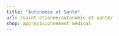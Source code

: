 ```yaml
---
title: "Autonomie et Santé"
url: /saint-etienne/autonomie-et-sante/
shop: approvisionnement médical
---
```

